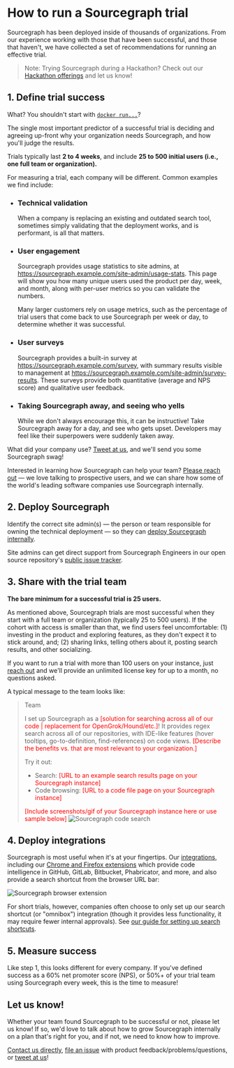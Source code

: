 # How to run a Sourcegraph trial

Sourcegraph has been deployed inside of thousands of organizations. From our experience working with those that have been successful, and those that haven't, we have collected a set of recommendations for running an effective trial.

> Note: Trying Sourcegraph during a Hackathon? Check out our [Hackathon offerings](https://about.sourcegraph.com/hackathons) and let us know!

## 1. Define trial success

What? You shouldn't start with [`docker run...`](/#quickstart-guide)?

The single most important predictor of a successful trial is deciding and agreeing up-front why your organization needs Sourcegraph, and how you'll judge the results.

Trials typically last **2 to 4 weeks**, and include **25 to 500 initial users (i.e., one full team or organization).** 

For measuring a trial, each company will be different. Common examples we find include:

* ### Technical validation

    When a company is replacing an existing and outdated search tool, sometimes simply validating that the deployment works, and is performant, is all that matters.

* ### User engagement

    Sourcegraph provides usage statistics to site admins, at https://sourcegraph.example.com/site-admin/usage-stats. This page will show you how many unique users used the product per day, week, and month, along with per-user metrics so you can validate the numbers. 
  
    Many larger customers rely on usage metrics, such as the percentage of trial users that come back to use Sourcegraph per week or day, to determine whether it was successful.

* ### User surveys

    Sourcegraph provides a built-in survey at https://sourcegraph.example.com/survey, with summary results visible to management at https://sourcegraph.example.com/site-admin/survey-results. These surveys provide both quantitative (average and NPS score) and qualitative user feedback.

* ### Taking Sourcegraph away, and seeing who yells

    While we don't always encourage this, it can be instructive! Take Sourcegraph away for a day, and see who gets upset. Developers may feel like their superpowers were suddenly taken away.

What did your company use? [Tweet at us](https://twitter.com/@srcgraph), and we'll send you some Sourcegraph swag!

Interested in learning how Sourcegraph can help your team? [Please reach out](https://about.sourcegraph.com/contact) — we love talking to prospective users, and we can share how some of the world's leading software companies use Sourcegraph internally.

## 2. Deploy Sourcegraph

Identify the correct site admin(s) — the person or team responsible for owning the technical deployment — so they can [deploy Sourcegraph internally](/#quickstart-guide).

Site admins can get direct support from Sourcegraph Engineers in our open source repository's [public issue tracker](https://github.com/sourcegraph/sourcegraph/issues).

## 3. Share with the trial team

**The bare minimum for a successful trial is 25 users.**

As mentioned above, Sourcegraph trials are most successful when they start with a full team or organization (typically 25 to 500 users). If the cohort with access is smaller than that, we find users feel uncomfortable:
  (1) investing in the product and exploring features, as they don't expect it to stick around, and;
  (2) sharing links, telling others about it, posting search results, and other socializing.

If you want to run a trial with more than 100 users on your instance, just [reach out](/contact) and we'll provide an unlimited license key for up to a month, no questions asked. 

A typical message to the team looks like:

>Team
>
>I set up Sourcegraph as a <span style="color:#FF0000">[solution for searching across all of our code | replacement for OpenGrok/Hound/etc.]</span>! It provides regex search across all of our repositories, with IDE-like features (hover tooltips, go-to-definition, find-references) on code views. <span style="color:#FF0000;">[Describe the benefits vs. that are most relevant to your organization.]</span>
>
>Try it out:<br/>
>	- Search: <span style="color:#FF0000;">[URL to an example search results page on your Sourcegraph instance]</span><br/>
>	- Code browsing: <span style="color:#FF0000;">[URL to a code file page on your Sourcegraph instance]</span>
>
><span style="color:#FF0000;">[Include screenshots/gif of your Sourcegraph instance here or use sample below]</span>
>![Sourcegraph code search](/product/img/SourcegraphCodeSearch.gif)

## 4. Deploy integrations

Sourcegraph is most useful when it's at your fingertips. Our [integrations](/integration), including our [Chrome and Firefox extensions](integration/browser_extension) which provide code intelligence in GitHub, GitLab, Bitbucket, Phabricator, and more, and also provide a search shortcut from the browser URL bar:

![Sourcegraph browser extension](/integration/img/BrowserExtension.gif)

For short trials, however, companies often choose to only set up our search shortcut (or "omnibox") integration (though it provides less functionality, it may require fewer internal approvals). See [our guide for setting up search shortcuts](/integration/browser_search_engine).

## 5. Measure success

Like step 1, this looks different for every company. If you've defined success as a 60% net promoter score (NPS), or 50%+ of your trial team using Sourcegraph every week, this is the time to measure!

## Let us know!

Whether your team found Sourcegraph to be successful or not, please let us know! If so, we'd love to talk about how to grow Sourcegraph internally on a plan that's right for you, and if not, we need to know how to improve. 

[Contact us directly](https://about.sourcegraph.com/contact), [file an issue](https://github.com/sourcegraph/sourcegraph) with product feedback/problems/questions, or [tweet at us](https://twitter.com/srcgraph)!
